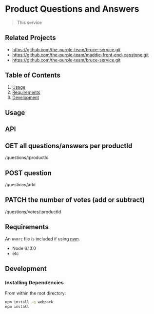 # Product Questions and Answers

> This service

## Related Projects

  - https://github.com/the-purple-team/bruce-service.git
  - https://github.com/the-purple-team/maddie-front-end-capstone.git
  - https://github.com/the-purple-team/bruce-service.git

## Table of Contents

1. [Usage](#Usage)
1. [Requirements](#requirements)
1. [Development](#development)

## Usage

>

## API
  ## GET all questions/answers per productId
/questions/:productId

  ## POST question
/questions/add

  ## PATCH the number of votes (add or subtract)
/questions/votes/:productId

## Requirements

An `nvmrc` file is included if using [nvm](https://github.com/creationix/nvm).

- Node 6.13.0
- etc

## Development

### Installing Dependencies

From within the root directory:

```sh
npm install -g webpack
npm install
```

